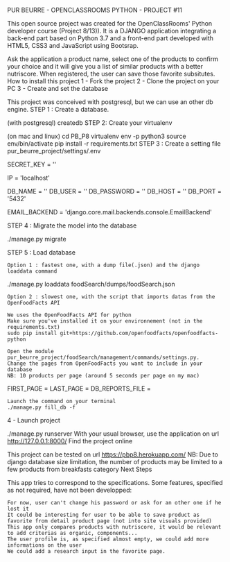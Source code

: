 PUR BEURRE - OPENCLASSROOMS PYTHON - PROJECT #11

This open source project was created for the OpenClassRooms' Python developer course (Project 8/13)). It is a DJANGO application integrating a back-end part based on Python 3.7 and a front-end part developed with HTML5, CSS3 and JavaScript using Bootsrap.

Ask the application a product name, select one of the products to confirm your choice and it will give you a list of similar products with a better nutriscore. When registered, the user can save those favorite subsitutes.
How to install this project
1 - Fork the project
2 - Clone the project on your PC
3 - Create and set the database

This project was conceived with postgresql, but we can use an other db engine.
STEP 1 : Create a database.

(with postgresql)
createdb <your database name>
STEP 2: Create your virtualenv

(on mac and linux)
cd PB_P8
virtualenv env -p python3
source env/bin/activate
pip install -r requirements.txt
STEP 3 : Create a setting file pur_beurre_project/settings/.env

SECRET_KEY = '<your secret key>'

IP = 'localhost'

DB_NAME = '<your database name>'
DB_USER = '<your database username>'
DB_PASSWORD = ''
DB_HOST = ''
DB_PORT = '5432'

EMAIL_BACKEND = 'django.core.mail.backends.console.EmailBackend'

STEP 4 : Migrate the model into the database

./manage.py migrate

STEP 5 : Load database

    Option 1 : fastest one, with a dump file(.json) and the django loaddata command

./manage.py loaddata foodSearch/dumps/foodSearch.json

    Option 2 : slowest one, with the script that imports datas from the OpenFoodFacts API

    We uses the OpenFoodFacts API for python
    Make sure you've installed it on your environnement (not in the requirements.txt)
    sudo pip install git+https://github.com/openfoodfacts/openfoodfacts-python

    Open the module pur_beurre_project/foodSearch/management/commands/settings.py.
    Change the pages from OpenFoodFacts you want to include in your database
    NB: 10 products per page (around 5 seconds per page on my mac)

FIRST_PAGE =  <first page from openfoodfacts api you want to load>
LAST_PAGE = <last page from openfoodfacts api you want to load>
DB_REPORTS_FILE = <file in which you want a report of your DB changes>

    Launch the command on your terminal
    ./manage.py fill_db -f

4 - Launch project

./manage.py runserver With your usual browser, use the application on url http://127.0.0.1:8000/
Find the project online

This project can be tested on url https://pbp8.herokuapp.com/
NB: Due to django database size limitation, the number of products may be limited to a few products from breakfasts category
Next Steps

This app tries to correspond to the specifications. Some features, specified as not required, have not been developped:

    For now, user can't change his password or ask for an other one if he lost it
    It could be interesting for user to be able to save product as favorite from detail product page (not into site visuals provided)
    This app only compares products with nutriscore, it would be relevant to add criterias as organic, components...
    The user profile is, as specified almost empty, we could add more informations on the user
    We could add a research input in the favorite page.
